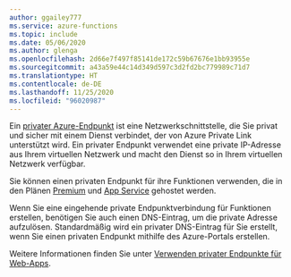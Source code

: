 ```yaml
---
author: ggailey777
ms.service: azure-functions
ms.topic: include
ms.date: 05/06/2020
ms.author: glenga
ms.openlocfilehash: 2d66e7f497f85141de172c59b67676e1bb93955e
ms.sourcegitcommit: a43a59e44c14d349d597c3d2fd2bc779989c71d7
ms.translationtype: HT
ms.contentlocale: de-DE
ms.lasthandoff: 11/25/2020
ms.locfileid: "96020987"
---
```

Ein [privater Azure-Endpunkt](../articles/private-link/private-endpoint-overview.md) ist eine Netzwerkschnittstelle, die Sie privat und sicher mit einem Dienst verbindet, der von Azure Private Link unterstützt wird.  Ein privater Endpunkt verwendet eine private IP-Adresse aus Ihrem virtuellen Netzwerk und macht den Dienst so in Ihrem virtuellen Netzwerk verfügbar.

Sie können einen privaten Endpunkt für ihre Funktionen verwenden, die in den Plänen [Premium](../articles/azure-functions/functions-premium-plan.md) und [App Service](../articles/azure-functions/functions-scale.md#app-service-plan) gehostet werden.

Wenn Sie eine eingehende private Endpunktverbindung für Funktionen erstellen, benötigen Sie auch einen DNS-Eintrag, um die private Adresse aufzulösen.  Standardmäßig wird ein privater DNS-Eintrag für Sie erstellt, wenn Sie einen privaten Endpunkt mithilfe des Azure-Portals erstellen.

Weitere Informationen finden Sie unter [Verwenden privater Endpunkte für Web-Apps](../articles/app-service/networking/private-endpoint.md).